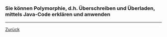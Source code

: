 ### Sie können Polymorphie, d.h. Überschreiben und Überladen, mittels Java-Code erklären und anwenden

---

[Zurück](100vererbung.md)


